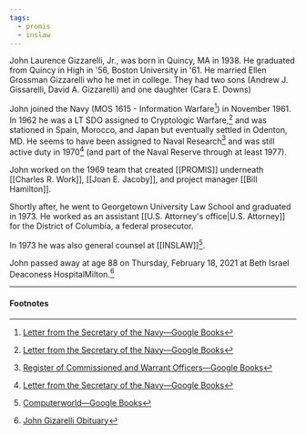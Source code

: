 ```yaml
---
tags:
  - promis
  - inslaw
---
```

John Laurence Gizzarelli, Jr., was born in Quincy, MA in 1938. He graduated from Quincy in High in '56, Boston University in '61. He married Ellen Grossman Gizzarelli who he met in college. They had two sons (Andrew J. Gissarelli, David A. Gizzarelli) and one daughter (Cara E. Downs)

John joined the Navy (MOS 1615 - Information Warfare[^1]) in November 1961. In 1962 he was a LT SDO assigned to Cryptologic Warfare,[^1] and was stationed in Spain, Morocco, and Japan but eventually settled in Odenton, MD. He seems to have been assigned to Naval Research[^2] and was still active duty in 1970[^1] (and part of the Naval Reserve through at least 1977).

John worked on the 1969 team that created [[PROMIS]] underneath [[Charles R. Work]], [[Joan E. Jacoby]], and project manager [[Bill Hamilton]].

Shortly after, he went to Georgetown University Law School and graduated in 1973. He worked as an assistant [[U.S. Attorney's office|U.S. Attorney]] for the District of Columbia, a federal prosecutor.

In 1973 he was also general counsel at [[INSLAW]][^4].

John passed away at age 88 on Thursday, February 18, 2021 at Beth Israel Deaconess HospitalMilton.[^5]

---
#### Footnotes

[^1]:  [Letter from the Secretary of the Navy—Google Books](https://www.google.com/books/edition/Letter_from_the_Secretary_of_the_Navy_Tr/Hm0FbtVsGH8C?hl=en&gbpv=1&bsq=Gizzarelli)
[^2]: [Register of Commissioned and Warrant Officers—Google Books](https://www.google.com/books/edition/Register_of_Commissioned_and_Warrant_Off/LjOCQkVxXIQC?hl=en&gbpv=0)
[^4]: [Computerworld—Google Books](https://books.google.com/books?id=sWeKU3wFLREC&pg=PA18&dq=John+L.+Gizzarelli&hl=en&sa=X&ved=2ahUKEwie4-aXsuaFAxUiHjQIHSX9BeU4FBDoAXoECAUQAg#v=onepage&q=John%20L.%20Gizzarelli&f=false)
[^5]: [John Gizarelli Obituary](https://www.legacy.com/us/obituaries/southofboston-ledger/name/john-gizzarelli-obituary?id=7198270)
